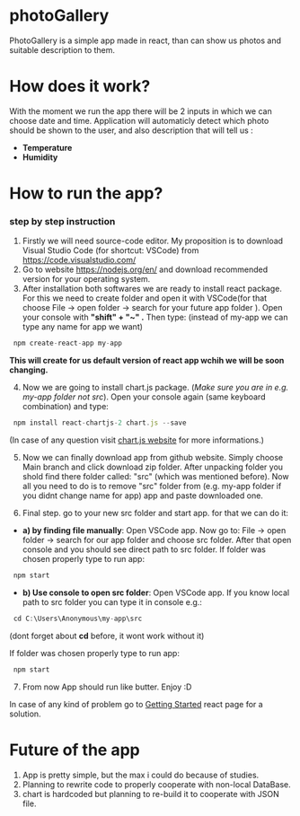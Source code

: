 # photoGallery

PhotoGallery is a simple app made in react, than can show us photos and suitable description to them. 

# How does it work?

With the moment we run the app there will be 2 inputs in which we can choose date and time. Application will automaticly detect which photo should be
shown to the user, and also description that will tell us :
* **Temperature**
* **Humidity**

# How to run the app?

 ### step by step instruction
1. Firstly we will need source-code editor. My proposition is to download Visual Studio Code (for shortcut: VSCode) from https://code.visualstudio.com/ 
2. Go to website https://nodejs.org/en/ and download recommended version for your operating system.
3. After installation both softwares we are ready to install react package. For this we need to create folder and open it with VSCode(for that choose File -> open folder -> search for your future app folder ). Open your console with
   **"shift" + "~" .** Then type:  (instead of my-app we can type any name for app we want)

```jsx
 npm create-react-app my-app
```
**This will create for us default version of react app wchih we will be soon changing.**

4. Now we are going to install chart.js package. (*Make sure you are in e.g. my-app folder not src*). Open your console again (same keyboard combination) and type:

```jsx
 npm install react-chartjs-2 chart.js --save
```

(In case of any question visit [chart.js website](https://www.chartjs.org/docs/latest/getting-started/installation.html) for more informations.)

5. Now we can finally download app from github website. Simply choose Main branch and click download zip folder. After unpacking folder you shold find there folder called: "src"
(which was mentioned before). Now all you need to do is to remove "src" folder from (e.g. my-app folder if you didnt change name for app) app and paste downloaded one. 

6. Final step. go to your new src folder and start app. for that we can do it:
* **a) by finding file manually**: Open VSCode app. Now go to: File -> open folder -> search for our app folder and choose src folder. After that open console and you should see direct path to src folder. If folder was chosen properly type to run app:
 
```jsx
 npm start
```

* **b) Use console to open src folder**: Open VSCode app. If you know local path to src folder you can type it in console e.g.:

```jsx
 cd C:\Users\Anonymous\my-app\src
```

(dont forget about **cd** before, it wont work without it)

If folder was chosen properly type to run app:
 
```jsx
 npm start
```


7. From now App should run like butter. Enjoy :D

 In case of any kind of problem go to [Getting Started](https://reactjs.org/docs/getting-started.html) react page for a solution.


# Future of the app
1. App is pretty simple, but the max i could do because of studies.
2. Planning to rewrite code to properly cooperate with non-local DataBase.
3. chart is hardcoded but planning to re-build it to cooperate with JSON file.

